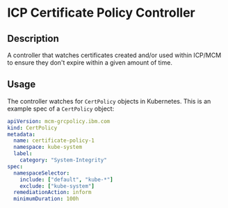 # ICP Certificate Policy Controller
## Description
A controller that watches certificates created and/or used within ICP/MCM to ensure they don't expire within a given amount of time.

## Usage
The controller watches for `CertPolicy` objects in Kubernetes. This is an example spec of a `CertPolicy` object:

```yaml
apiVersion: mcm-grcpolicy.ibm.com
kind: CertPolicy
metadata:
  name: certificate-policy-1
  namespace: kube-system
  label:
    category: "System-Integrity"
spec:
  namespaceSelector:
    include: ["default", "kube-*"]
    exclude: ["kube-system"]
  remediationAction: inform
  minimumDuration: 100h
```
